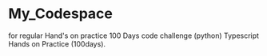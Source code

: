 # My_Codespace
for regular Hand's on practice
100 Days code challenge (python)
Typescript Hands on Practice (100days).
